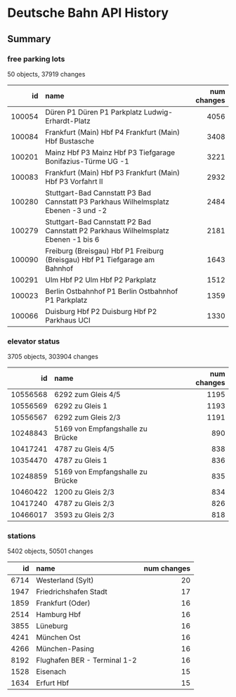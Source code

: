 # Deutsche Bahn API History



## Summary

### free parking lots
 
50 objects, 37919 changes

|     id | name                                                                                |   num changes |
|-------:|:------------------------------------------------------------------------------------|--------------:|
| 100054 | Düren P1 Düren P1 Parkplatz Ludwig-Erhardt-Platz                                    |          4056 |
| 100084 | Frankfurt (Main) Hbf P4 Frankfurt (Main) Hbf Bustasche                              |          3408 |
| 100201 | Mainz Hbf P3 Mainz Hbf P3 Tiefgarage Bonifazius-Türme UG -1                         |          3221 |
| 100083 | Frankfurt (Main) Hbf P3 Frankfurt (Main) Hbf P3 Vorfahrt II                         |          2932 |
| 100280 | Stuttgart-Bad Cannstatt P3 Bad Cannstatt P3 Parkhaus Wilhelmsplatz Ebenen -3 und -2 |          2484 |
| 100279 | Stuttgart-Bad Cannstatt P2 Bad Cannstatt P2 Parkhaus Wilhelmsplatz Ebenen -1 bis 6  |          2181 |
| 100090 | Freiburg (Breisgau) Hbf P1 Freiburg (Breisgau) Hbf P1 Tiefgarage am Bahnhof         |          1643 |
| 100291 | Ulm Hbf P2 Ulm Hbf P2 Parkplatz                                                     |          1512 |
| 100023 | Berlin Ostbahnhof P1 Berlin Ostbahnhof P1 Parkplatz                                 |          1359 |
| 100066 | Duisburg Hbf P2 Duisburg Hbf P2 Parkhaus UCI                                        |          1330 |

### elevator status
 
3705 objects, 303904 changes

|       id | name                             |   num changes |
|---------:|:---------------------------------|--------------:|
| 10556568 | 6292 zum Gleis 4/5               |          1195 |
| 10556569 | 6292 zu Gleis 1                  |          1193 |
| 10556567 | 6292 zum Gleis 2/3               |          1191 |
| 10248843 | 5169 von Empfangshalle zu Brücke |           890 |
| 10417241 | 4787 zu Gleis 4/5                |           838 |
| 10354470 | 4787 zu Gleis 1                  |           836 |
| 10248859 | 5169 von Empfangshalle zu Brücke |           835 |
| 10460422 | 1200 zu Gleis 2/3                |           834 |
| 10417240 | 4787 zu Gleis 2/3                |           826 |
| 10466017 | 3593 zu Gleis 2/3                |           818 |

### stations
 
5402 objects, 50501 changes

|   id | name                         |   num changes |
|-----:|:-----------------------------|--------------:|
| 6714 | Westerland (Sylt)            |            20 |
| 1947 | Friedrichshafen Stadt        |            17 |
| 1859 | Frankfurt (Oder)             |            16 |
| 2514 | Hamburg Hbf                  |            16 |
| 3855 | Lüneburg                     |            16 |
| 4241 | München Ost                  |            16 |
| 4266 | München-Pasing               |            16 |
| 8192 | Flughafen BER - Terminal 1-2 |            16 |
| 1528 | Eisenach                     |            15 |
| 1634 | Erfurt Hbf                   |            15 |